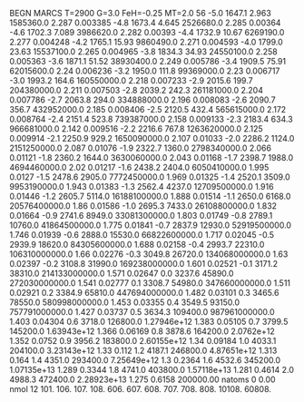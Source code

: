 BEGN
MARCS T=2900 G=3.0 FeH=-0.25 MT=2.0
                  56
-5.0 1647.1 2.963 1585360.0 2.287 0.003385 
-4.8 1673.4 4.645 2526680.0 2.285 0.00364 
-4.6 1702.3 7.089 3986620.0 2.282 0.00393 
-4.4 1732.9 10.67 6269190.0 2.277 0.004248 
-4.2 1765.1 15.93 9860490.0 2.271 0.004593 
-4.0 1799.0 23.63 15537100.0 2.265 0.004965 
-3.8 1834.3 34.93 24550100.0 2.258 0.005363 
-3.6 1871.1 51.52 38930400.0 2.249 0.005786 
-3.4 1909.5 75.91 62015600.0 2.24 0.006236 
-3.2 1950.0 111.8 99369000.0 2.23 0.006717 
-3.0 1993.2 164.6 160550000.0 2.218 0.007233 
-2.9 2015.6 199.7 204380000.0 2.211 0.007503 
-2.8 2039.2 242.3 261181000.0 2.204 0.007786 
-2.7 2063.8 294.0 334888000.0 2.196 0.008083 
-2.6 2090.7 356.7 432952000.0 2.185 0.008406 
-2.5 2120.5 432.4 565615000.0 2.172 0.008764 
-2.4 2151.4 523.8 739387000.0 2.158 0.009133 
-2.3 2183.4 634.3 966681000.0 2.142 0.009516 
-2.2 2216.6 767.8 1263620000.0 2.125 0.009914 
-2.1 2250.9 929.2 1650090000.0 2.107 0.01033 
-2.0 2286.2 1124.0 2151250000.0 2.087 0.01076 
-1.9 2322.7 1360.0 2798340000.0 2.066 0.01121 
-1.8 2360.2 1644.0 3630060000.0 2.043 0.01168 
-1.7 2398.7 1988.0 4694460000.0 2.02 0.01217 
-1.6 2438.2 2404.0 6050410000.0 1.995 0.0127 
-1.5 2478.6 2905.0 7772450000.0 1.969 0.01325 
-1.4 2520.1 3509.0 9953190000.0 1.943 0.01383 
-1.3 2562.4 4237.0 12709500000.0 1.916 0.01446 
-1.2 2605.7 5114.0 16188100000.0 1.888 0.01514 
-1.1 2650.0 6168.0 20576400000.0 1.86 0.01586 
-1.0 2695.3 7433.0 26108800000.0 1.832 0.01664 
-0.9 2741.6 8949.0 33081300000.0 1.803 0.01749 
-0.8 2789.1 10760.0 41864500000.0 1.775 0.01841 
-0.7 2837.9 12930.0 52919500000.0 1.746 0.01939 
-0.6 2888.0 15530.0 66822600000.0 1.717 0.02045 
-0.5 2939.9 18620.0 84305600000.0 1.688 0.02158 
-0.4 2993.7 22310.0 106310000000.0 1.66 0.02276 
-0.3 3049.8 26720.0 134068000000.0 1.63 0.02397 
-0.2 3108.8 31990.0 169238000000.0 1.601 0.02521 
-0.1 3171.2 38310.0 214133000000.0 1.571 0.02647 
0.0 3237.6 45890.0 272030000000.0 1.541 0.02777 
0.1 3308.7 54980.0 347660000000.0 1.511 0.02921 
0.2 3384.9 65810.0 447694000000.0 1.482 0.03101 
0.3 3465.6 78550.0 580998000000.0 1.453 0.03355 
0.4 3549.5 93150.0 757791000000.0 1.427 0.03737 
0.5 3634.3 109400.0 987961000000.0 1.403 0.04304 
0.6 3718.0 126800.0 1.27946e+12 1.383 0.05105 
0.7 3799.5 145200.0 1.63943e+12 1.366 0.06169 
0.8 3878.6 164200.0 2.0762e+12 1.352 0.0752 
0.9 3956.2 183800.0 2.60155e+12 1.34 0.09184 
1.0 4033.1 204100.0 3.23143e+12 1.33 0.112 
1.2 4187.1 246800.0 4.87651e+12 1.313 0.164 
1.4 4351.0 293400.0 7.25649e+12 1.3 0.2364 
1.6 4532.6 345200.0 1.07135e+13 1.289 0.3344 
1.8 4741.0 403800.0 1.57118e+13 1.281 0.4614 
2.0 4988.3 472400.0 2.28923e+13 1.275 0.6158 
200000.00
natoms              0      0.00
nmol          12
          101.         106.       107.      108.         606.        607.        608.
          707.         708.       808.    10108.       60808.
